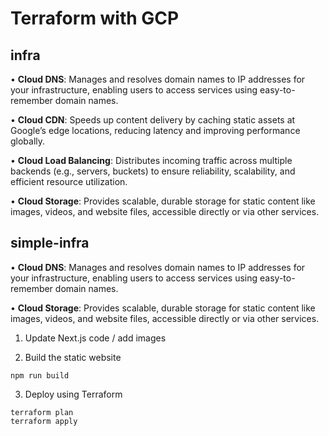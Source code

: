 # Terraform with GCP


## infra

• **Cloud DNS**: Manages and resolves domain names to IP addresses for your infrastructure, enabling users to access services using easy-to-remember domain names.

• **Cloud CDN**: Speeds up content delivery by caching static assets at Google’s edge locations, reducing latency and improving performance globally.

• **Cloud Load Balancing**: Distributes incoming traffic across multiple backends (e.g., servers, buckets) to ensure reliability, scalability, and efficient resource utilization.

• **Cloud Storage**: Provides scalable, durable storage for static content like images, videos, and website files, accessible directly or via other services.


## simple-infra 

• **Cloud DNS**: Manages and resolves domain names to IP addresses for your infrastructure, enabling users to access services using easy-to-remember domain names.

• **Cloud Storage**: Provides scalable, durable storage for static content like images, videos, and website files, accessible directly or via other services.



1. Update Next.js code / add images

2. Build the static website

```shell
npm run build
```

3. Deploy using Terraform

```shell
terraform plan
terraform apply
```

